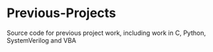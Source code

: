 # Previous-Projects
Source code for previous project work, including work in C, Python, SystemVerilog and VBA
